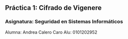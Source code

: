 ## Práctica 1: Cifrado de Vigenere
### Asignatura: Seguridad en Sistemas Informáticos

Alumna: Andrea Calero Caro
Alu: 0101202952





